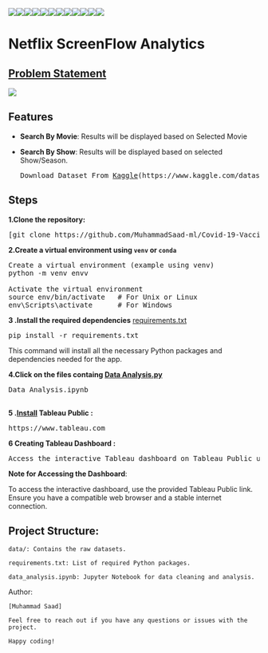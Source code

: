 <img src="https://img.shields.io/badge/Data Show-yellow"><img src="https://img.shields.io/badge/Build_With-Tableau-silver"><img src="https://img.shields.io/badge/Python-indigo"><img src="https://img.shields.io/badge/Netflix ScreenFlow Analytics-beige"><img src="https://img.shields.io/badge/VsCode-teal"><img src="https://img.shields.io/badge/Data Analysis-magenta"><img src="https://img.shields.io/badge/Dashboard-gold"><img src="https://img.shields.io/badge/Data Cleaning-blue"><img src="https://img.shields.io/badge/Big Data-green"><img src="https://img.shields.io/badge/Problem Statement-purple"><img src="https://img.shields.io/badge/Data  Visualization-brown"><img src="https://img.shields.io/badge/Data Manipulation-orange">

# Netflix ScreenFlow Analytics

##  <a href="https://github.com/MuhammadSaad-ml/Netflix-ScreenFlow-Analytics/blob/main/Problem%20Statement.docx">Problem Statement</a> 
<img src="https://i.imgur.com/JKxAaTY.png">
 





## Features

- **Search By Movie**: Results will be displayed based on Selected Movie 
- **Search By Show**: Results will be displayed based on selected Show/Season.

  <pre>
  Download Dataset From <a href="https://www.kaggle.com">Kaggle</a>(https://www.kaggle.com/datasets/shivamb/netflix-shows)
</pre>

## Steps
**1.Clone the repository:**
<pre>
[git clone https://github.com/MuhammadSaad-ml/Covid-19-Vaccine-Tracker](https://github.com/MuhammadSaad-ml/Netflix-ScreenFlow-Analytics)
</pre>
**2.Create a virtual environment using `venv` or `conda`**
   
<pre>
Create a virtual environment (example using venv)
python -m venv envv

Activate the virtual environment
source env/bin/activate   # For Unix or Linux
env\Scripts\activate      # For Windows
</pre>
**3 .Install the required dependencies**
   <a href="">requirements.txt</a>
<pre>
pip install -r requirements.txt
</pre>

This command will install all the necessary Python packages and dependencies needed for the app.

**4.Click on the files containg  <a href="">Data Analysis.py</a>**
<pre>
Data Analysis.ipynb

</pre>
**5 .<a href="">Install</a> Tableau Public :**
<pre>
https://www.tableau.com
</pre>
**6 Creating Tableau Dashboard :**
<pre>
Access the interactive Tableau dashboard on Tableau Public using the following link: <a href="">Netflix ScreenFlow Analytics</a>
</pre>

**Note for Accessing the Dashboard**:

To access the interactive dashboard, use the provided Tableau Public link. Ensure you have a compatible web browser and a stable internet connection.

## Project Structure:
```
data/: Contains the raw datasets.

requirements.txt: List of required Python packages.

data_analysis.ipynb: Jupyter Notebook for data cleaning and analysis.
```
Author:
```
[Muhammad Saad]

Feel free to reach out if you have any questions or issues with the project.

Happy coding!
```